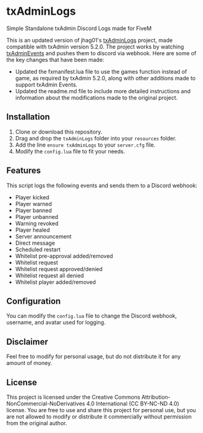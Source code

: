 # txAdminLogs
Simple Standalone txAdmin Discord Logs made for FiveM

This is an updated version of jhag01's [txAdminLogs](https://github.com/jhag01/txAdminLogs) project, made compatible with txAdmin version 5.2.0. The project works by watching [txAdminEvents](https://github.com/tabarra/txAdmin/blob/master/docs/events.md) and pushes them to discord via webhook. Here are some of the key changes that have been made:

- Updated the fxmanifest.lua file to use the games function instead of game, as required by txAdmin 5.2.0, along with other additions made to support txAdmin Events.
- Updated the readme.md file to include more detailed instructions and information about the modifications made to the original project.

## Installation

1. Clone or download this repository.
2. Drag and drop the `txAdminLogs` folder into your `resources` folder.
3. Add the line `ensure txAdminLogs` to your `server.cfg` file.
4. Modify the `config.lua` file to fit your needs.

## Features

This script logs the following events and sends them to a Discord webhook:
- Player kicked
- Player warned
- Player banned
- Player unbanned
- Warning revoked
- Player healed
- Server announcement
- Direct message
- Scheduled restart
- Whitelist pre-approval added/removed
- Whitelist request
- Whitelist request approved/denied
- Whitelist request all denied
- Whitelist player added/removed

## Configuration

You can modify the `config.lua` file to change the Discord webhook, username, and avatar used for logging.

## Disclaimer

Feel free to modify for personal usage, but do not distribute it for any amount of money.

## License

This project is licensed under the Creative Commons Attribution-NonCommercial-NoDerivatives 4.0 International (CC BY-NC-ND 4.0) license. You are free to use and share this project for personal use, but you are not allowed to modify or distribute it commercially without permission from the original author.
